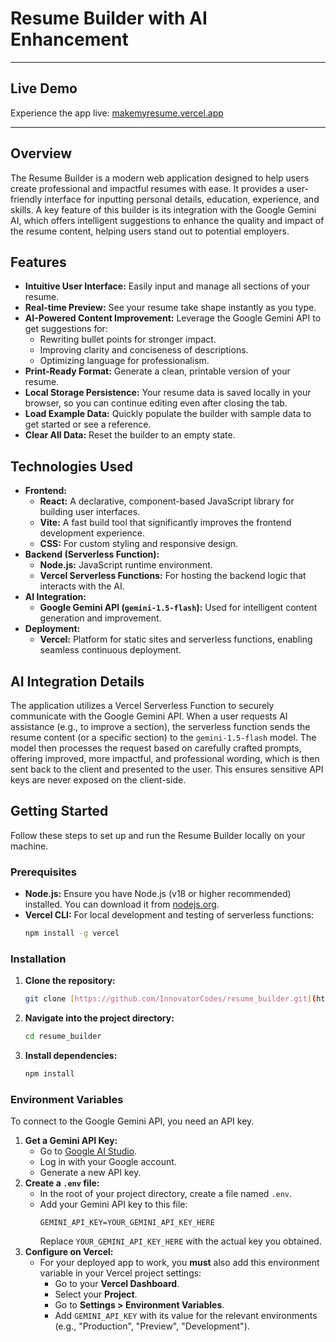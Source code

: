 # Resume Builder with AI Enhancement

---

## Live Demo

Experience the app live: [makemyresume.vercel.app](https://makemyresume.vercel.app/)

---

## Overview

The Resume Builder is a modern web application designed to help users create professional and impactful resumes with ease. It provides a user-friendly interface for inputting personal details, education, experience, and skills. A key feature of this builder is its integration with the Google Gemini AI, which offers intelligent suggestions to enhance the quality and impact of the resume content, helping users stand out to potential employers.

## Features

* **Intuitive User Interface:** Easily input and manage all sections of your resume.
* **Real-time Preview:** See your resume take shape instantly as you type.
* **AI-Powered Content Improvement:** Leverage the Google Gemini API to get suggestions for:
    * Rewriting bullet points for stronger impact.
    * Improving clarity and conciseness of descriptions.
    * Optimizing language for professionalism.
* **Print-Ready Format:** Generate a clean, printable version of your resume.
* **Local Storage Persistence:** Your resume data is saved locally in your browser, so you can continue editing even after closing the tab.
* **Load Example Data:** Quickly populate the builder with sample data to get started or see a reference.
* **Clear All Data:** Reset the builder to an empty state.

## Technologies Used

* **Frontend:**
    * **React:** A declarative, component-based JavaScript library for building user interfaces.
    * **Vite:** A fast build tool that significantly improves the frontend development experience.
    * **CSS:** For custom styling and responsive design.
* **Backend (Serverless Function):**
    * **Node.js:** JavaScript runtime environment.
    * **Vercel Serverless Functions:** For hosting the backend logic that interacts with the AI.
* **AI Integration:**
    * **Google Gemini API (`gemini-1.5-flash`):** Used for intelligent content generation and improvement.
* **Deployment:**
    * **Vercel:** Platform for static sites and serverless functions, enabling seamless continuous deployment.

## AI Integration Details

The application utilizes a Vercel Serverless Function to securely communicate with the Google Gemini API. When a user requests AI assistance (e.g., to improve a section), the serverless function sends the resume content (or a specific section) to the `gemini-1.5-flash` model. The model then processes the request based on carefully crafted prompts, offering improved, more impactful, and professional wording, which is then sent back to the client and presented to the user. This ensures sensitive API keys are never exposed on the client-side.

## Getting Started

Follow these steps to set up and run the Resume Builder locally on your machine.

### Prerequisites

* **Node.js:** Ensure you have Node.js (v18 or higher recommended) installed. You can download it from [nodejs.org](https://nodejs.org/).
* **Vercel CLI:** For local development and testing of serverless functions:
    ```bash
    npm install -g vercel
    ```

### Installation

1.  **Clone the repository:**

    ```bash
    git clone [https://github.com/InnovatorCodes/resume_builder.git](https://github.com/InnovatorCodes/resume_builder.git)
    ```

2.  **Navigate into the project directory:**

    ```bash
    cd resume_builder
    ```

3.  **Install dependencies:**

    ```bash
    npm install
    ```

### Environment Variables

To connect to the Google Gemini API, you need an API key.

1.  **Get a Gemini API Key:**
    * Go to [Google AI Studio](https://aistudio.google.com/).
    * Log in with your Google account.
    * Generate a new API key.
2.  **Create a `.env` file:**
    * In the root of your project directory, create a file named `.env`.
    * Add your Gemini API key to this file:
        ```
        GEMINI_API_KEY=YOUR_GEMINI_API_KEY_HERE
        ```
        Replace `YOUR_GEMINI_API_KEY_HERE` with the actual key you obtained.
3.  **Configure on Vercel:**
    * For your deployed app to work, you **must** also add this environment variable in your Vercel project settings:
        * Go to your **Vercel Dashboard**.
        * Select your **Project**.
        * Go to **Settings > Environment Variables**.
        * Add `GEMINI_API_KEY` with its value for the relevant environments (e.g., "Production", "Preview", "Development").